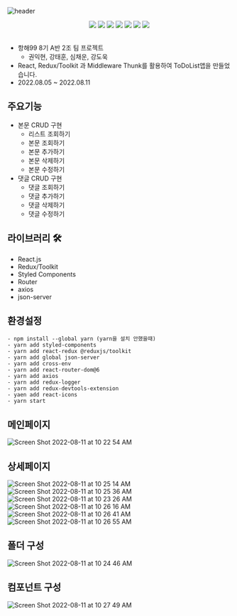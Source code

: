 ![header](https://capsule-render.vercel.app/api?type=waving&text=MyToDoList&color=auto&height=200&animation=scaleIn)

<div align=center> 
<img src="https://img.shields.io/badge/React.js-F7DF1E?style=for-the-badge&logo=react&logoColor=#3776AB"/>
<img src="https://img.shields.io/badge/Styled_Components-000000?style=for-the-badge&logo=react&logoColor=#3776AB"/>
<img src="https://img.shields.io/badge/Redux-61DAFB?style=for-the-badge&logo=redux&logoColor=#CA4245"/>
<img src="https://img.shields.io/badge/ReactRouter-F7DF1E?style=for-the-badge&logo=redux&logoColor=#764ABC"/>
<img src="https://img.shields.io/badge/javascript-red?style=for-the-badge&logo=javascript&logoColor=black"/>
<img src="https://img.shields.io/badge/HTML5-008000?style=for-the-badge&logo=HTML5&logoColor=#E34F26"/>
<img src="https://img.shields.io/badge/CSS3-blue?style=for-the-badge&logo=css3&logoColor=#1572B6"/>
</div>
<br>

- 항해99 8기 A반 2조 팀 프로젝트
  - 권익현, 강태훈, 심채운, 강도욱
- React, Redux/Toolkit 과 Middleware Thunk를 활용하여 ToDoList앱을 만들었습니다.
- 2022.08.05 ~ 2022.08.11

## 주요기능

- 본문 CRUD 구현
  - 리스트 조회하기
  - 본문 조회하기
  - 본문 추가하기
  - 본문 삭제하기
  - 본문 수정하기
- 댓글 CRUD 구현
  - 댓글 조회하기
  - 댓글 추가하기
  - 댓글 삭제하기
  - 댓글 수정하기

## 라이브러리 🛠

- React.js
- Redux/Toolkit
- Styled Components
- Router
- axios
- json-server

## 환경설정

```
- npm install --global yarn (yarn을 설치 안했을때)
- yarn add styled-components
- yarn add react-redux @reduxjs/toolkit
- yarn add global json-server
- yarn add cross-env
- yarn add react-router-dom@6
- yarn add axios
- yarn add redux-logger
- yarn add redux-devtools-extension
- yaen add react-icons
- yarn start
```

##

## 메인페이지
![Screen Shot 2022-08-11 at 10 22 54 AM](https://user-images.githubusercontent.com/26310384/184049371-b4acdbd6-10c0-4abe-ad32-89c963590e16.png)

## 상세페이지
![Screen Shot 2022-08-11 at 10 25 14 AM](https://user-images.githubusercontent.com/26310384/184049529-6557d703-1bd6-42e8-b229-8185d5a40e68.png)
![Screen Shot 2022-08-11 at 10 25 36 AM](https://user-images.githubusercontent.com/26310384/184049587-927a5723-513d-4f2f-9488-1c42fedc8410.png)
![Screen Shot 2022-08-11 at 10 23 26 AM](https://user-images.githubusercontent.com/26310384/184049416-01145426-1086-41e6-8e2c-b66d88462423.png)
![Screen Shot 2022-08-11 at 10 26 16 AM](https://user-images.githubusercontent.com/26310384/184049614-fa75886d-0b95-4679-a443-527c369ace9d.png)
![Screen Shot 2022-08-11 at 10 26 41 AM](https://user-images.githubusercontent.com/26310384/184049648-04f34bef-b29b-4791-ae78-f79b39e03e12.png)
![Screen Shot 2022-08-11 at 10 26 55 AM](https://user-images.githubusercontent.com/26310384/184049668-6c507360-c957-41fa-b7d5-c2fb8744ab7d.png)

## 폴더 구성
![Screen Shot 2022-08-11 at 10 24 46 AM](https://user-images.githubusercontent.com/26310384/184049508-5d352716-0051-40e4-b03f-8354a05073f8.png)

## 컴포넌트 구성
![Screen Shot 2022-08-11 at 10 27 49 AM](https://user-images.githubusercontent.com/26310384/184049735-a9174e73-6376-4c6c-90c6-d34a446150ea.png)
